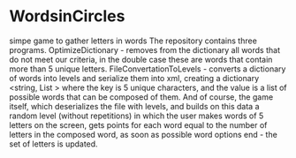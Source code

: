 # WordsinCircles
 simpe game to gather letters in words
The repository contains three programs. OptimizeDictionary - removes from the dictionary all words that do not meet our criteria, in the double case these are words that contain more than 5 unique letters. FileConvertationToLevels - converts a dictionary of words into levels and serialize them into xml, creating a dictionary <string, List <string>> where the key is 5 unique characters, and the value is a list of possible words that can be composed of them.
And of course, the game itself, which deserializes the file with levels, and builds on this data a random level (without repetitions) in which the user makes words of 5 letters on the screen, gets points for each word equal to the number of letters in the composed word, as soon as possible word options end - the set of letters is updated.
